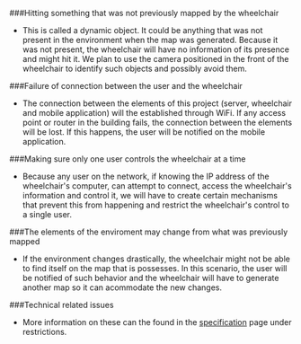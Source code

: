 ###Hitting something that was not previously mapped by the wheelchair
* This is called a dynamic object. It could be anything that was not present in the environment when the map was generated. Because it was not present, the wheelchair will have no information of its presence and might hit it. We plan to use the camera positioned in the front of the wheelchair to identify such objects and possibly avoid them.

###Failure of connection between the user and the wheelchair
* The connection between the elements of this project (server, wheelchair and mobile application) will the established through WiFi. If any access point or router in the building fails, the connection between the elements will be lost. If this happens, the user will be notified on the mobile application.

###Making sure only one user controls the wheelchair at a time
* Because any user on the network, if knowing the IP address of the wheelchair's computer, can attempt to connect, access the wheelchair's information and control it, we will have to create certain mechanisms that prevent this from happening and restrict the wheelchair's control to a single user.

###The elements of the enviroment may change from what was previously mapped
* If the environment changes drastically, the wheelchair might not be able to find itself on the map that is possesses. In this scenario, the user will be notified of such behavior and the wheelchair will have to generate another map so it can acommodate the new changes.

###Technical related issues
* More information on these can the found in the [specification](../specification/restrictions.md) page under restrictions.